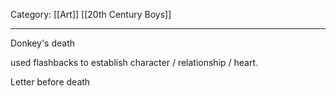 Category: [[Art]] [[20th Century Boys]]
___

Donkey's death

used flashbacks to establish character / relationship / heart. 

Letter before death

